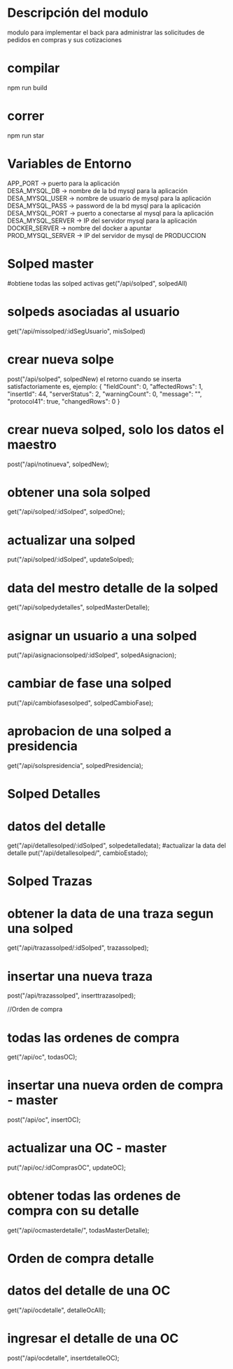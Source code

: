 # Descripción del modulo
modulo para implementar el back para administrar las solicitudes de pedidos en compras y sus cotizaciones

# compilar 
npm run build

# correr
npm run star

# Variables de Entorno
APP_PORT -> puerto para la aplicación  
DESA_MYSQL_DB -> nombre de la bd mysql para la aplicación  
DESA_MYSQL_USER -> nombre de usuario de mysql para la aplicación  
DESA_MYSQL_PASS -> password de la bd mysql para la aplicación  
DESA_MYSQL_PORT -> puerto a conectarse al mysql para la aplicación  
DESA_MYSQL_SERVER -> IP del servidor mysql para la aplicación  
DOCKER_SERVER -> nombre del docker a apuntar   
PROD_MYSQL_SERVER -> IP del servidor de mysql de PRODUCCION     

# Solped master
#obtiene todas las solped activas
get("/api/solped", solpedAll) 

# solpeds asociadas al usuario
get("/api/missolped/:idSegUsuario", misSolped)
# crear nueva solpe
post("/api/solped", solpedNew)
	el retorno cuando se inserta satisfactoriamente es, ejemplo:
		{
			"fieldCount": 0,
			"affectedRows": 1,
			"insertId": 44,
			"serverStatus": 2,
			"warningCount": 0,
			"message": "",
			"protocol41": true,
			"changedRows": 0
		}
# crear nueva solped, solo los datos el maestro
post("/api/notinueva", solpedNew);
# obtener una sola solped
get("/api/solped/:idSolped", solpedOne);
# actualizar una solped
put("/api/solped/:idSolped", updateSolped);
# data del mestro detalle de la solped
get("/api/solpedydetalles", solpedMasterDetalle);
# asignar un usuario a una solped 
put("/api/asignacionsolped/:idSolped", solpedAsignacion);
# cambiar de fase una solped
put("/api/cambiofasesolped", solpedCambioFase);
# aprobacion de una solped a presidencia
get("/api/solspresidencia", solpedPresidencia);


# Solped Detalles
# datos del detalle
get("/api/detallesolped/:idSolped", solpedetalledata);
#actualizar la data del detalle
put("/api/detallesolped/", cambioEstado);

# Solped Trazas
# obtener la data de una traza segun una solped
get("/api/trazassolped/:idSolped", trazassolped);
# insertar una nueva traza
post("/api/trazassolped", inserttrazasolped);

//Orden de compra
# todas las ordenes de compra
get("/api/oc", todasOC);
# insertar una nueva orden de compra - master
post("/api/oc", insertOC);
# actualizar una OC - master
put("/api/oc/:idComprasOC", updateOC);
# obtener todas las ordenes de compra con su detalle
get("/api/ocmasterdetalle/", todasMasterDetalle);

# Orden de compra detalle
# datos del detalle de una OC
get("/api/ocdetalle", detalleOcAll);
# ingresar el detalle de una OC
post("/api/ocdetalle", insertdetalleOC);